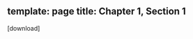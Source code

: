 template: page
title: Chapter 1, Section 1
----

[markdown syntax]: http://daringfireball.net/project/markdown/syntax
[markdown]: http://daringfireball.net/project/markdown

[download]

